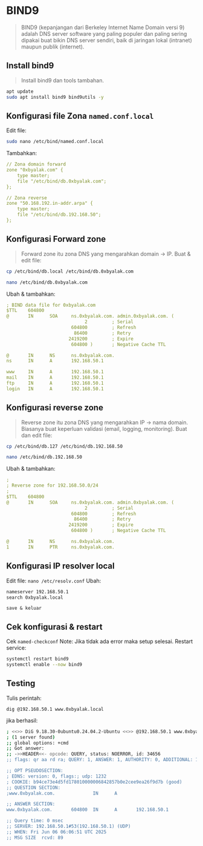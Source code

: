 # BIND9
> BIND9 (kepanjangan dari Berkeley Internet Name Domain versi 9) adalah DNS server software yang paling populer dan paling sering dipakai buat bikin DNS server sendiri, baik di jaringan lokal (intranet) maupun publik (internet).
## Install bind9
> Install bind9 dan tools tambahan.
```bash
apt update
sudo apt install bind9 bind9utils -y
```
## Konfigurasi file Zona `named.conf.local`
Edit file:
```bash
sudo nano /etc/bind/named.conf.local
```
Tambahkan:
```yaml
// Zona domain forward
zone "0xbyalak.com" {
    type master;
    file "/etc/bind/db.0xbyalak.com";
};

// Zona reverse
zone "50.168.192.in-addr.arpa" {
    type master;
    file "/etc/bind/db.192.168.50";
};
```
## Konfigurasi Forward zone
> Forward zone itu zona DNS yang mengarahkan domain → IP.
Buat & edit file:
```bash
cp /etc/bind/db.local /etc/bind/db.0xbyalak.com

nano /etc/bind/db.0xbyalak.com
```
Ubah & tambahkan:
```yaml
; BIND data file for 0xbyalak.com
$TTL    604800
@       IN      SOA     ns.0xbyalak.com. admin.0xbyalak.com. (
                             2         ; Serial
                        604800         ; Refresh
                         86400         ; Retry
                       2419200         ; Expire
                        604800 )       ; Negative Cache TTL

@       IN      NS      ns.0xbyalak.com.
ns      IN      A       192.168.50.1

www     IN      A       192.168.50.1
mail    IN      A       192.168.50.1
ftp     IN      A       192.168.50.1
login   IN      A       192.168.50.1
```
## Konfigurasi reverse zone
> Reverse zone itu zona DNS yang mengarahkan IP → nama domain. Biasanya buat keperluan validasi (email, logging, monitoring).
Buat dan edit file:
```bash
cp /etc/bind/db.127 /etc/bind/db.192.168.50

nano /etc/bind/db.192.168.50
```
Ubah & tambahkan:
```yaml
;
; Reverse zone for 192.168.50.0/24
;
$TTL    604800
@       IN      SOA     ns.0xbyalak.com. admin.0xbyalak.com. (
                             2         ; Serial
                        604800         ; Refresh
                         86400         ; Retry
                       2419200         ; Expire
                        604800 )       ; Negative Cache TTL

@       IN      NS      ns.0xbyalak.com.
1       IN      PTR     ns.0xbyalak.com.
```
## Konfigurasi IP resolver local
Edit file:
`nano /etc/resolv.conf`
Ubah:
```bash
nameserver 192.168.50.1
search 0xbyalak.local
```
`save & keluar`
## Cek konfigurasi & restart
Cek `named-checkconf`
Note: Jika tidak ada error maka setup selesai.
Restart service:
```bash
systemctl restart bind9
systemctl enable --now bind9
```
## Testing
Tulis perintah:

`dig @192.168.50.1 www.0xbyalak.local`

jika berhasil:
```bash
; <<>> DiG 9.18.30-0ubuntu0.24.04.2-Ubuntu <<>> @192.168.50.1 www.0xbyalak.com
; (1 server found)
;; global options: +cmd
;; Got answer:
;; ->>HEADER<<- opcode: QUERY, status: NOERROR, id: 34656
;; flags: qr aa rd ra; QUERY: 1, ANSWER: 1, AUTHORITY: 0, ADDITIONAL: 1

;; OPT PSEUDOSECTION:
; EDNS: version: 0, flags:; udp: 1232
; COOKIE: b94ce73e4d5fd178010000006842857b0e2cee9ea26f9d7b (good)
;; QUESTION SECTION:
;www.0xbyalak.com.              IN      A

;; ANSWER SECTION:
www.0xbyalak.com.       604800  IN      A       192.168.50.1

;; Query time: 0 msec
;; SERVER: 192.168.50.1#53(192.168.50.1) (UDP)
;; WHEN: Fri Jun 06 06:06:51 UTC 2025
;; MSG SIZE  rcvd: 89
```


